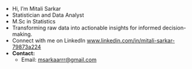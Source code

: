 - Hi, I’m Mitali Sarkar
- Statistician and Data Analyst
- M.Sc in Statistics
- Transforming raw data into actionable insights for informed decision-making.
- Connect with me on LinkedIn www.linkedin.com/in/mitali-sarkar-79873a224
- **Contact:**
   - Email: msarkaarrr@gmail.com

<!---
themitalisarkar/themitalisarkar is a ✨ special ✨ repository because its `README.md` (this file) appears on your GitHub profile.
You can click the Preview link to take a look at your changes.
--->
